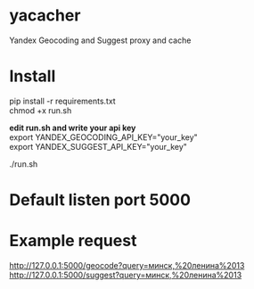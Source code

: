 # yacacher
Yandex Geocoding and Suggest proxy and cache

# Install</br>
pip install -r requirements.txt</br>
chmod +x run.sh</br>

<b>edit run.sh and write your api key</br></b>
export YANDEX_GEOCODING_API_KEY="your_key"</br>
export YANDEX_SUGGEST_API_KEY="your_key"</br>

./run.sh</br>

# Default listen port 5000

# Example request
http://127.0.0.1:5000/geocode?query=минск,%20ленина%2013</br>
http://127.0.0.1:5000/suggest?query=минск,%20ленина%2013</br>
